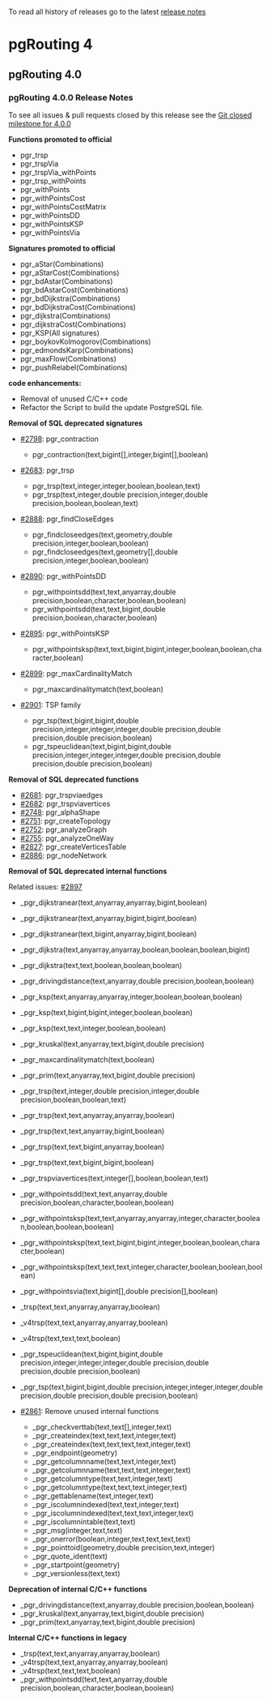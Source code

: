 To read all history of releases go to the latest [release notes](https://docs.pgrouting.org/latest/en/release_notes.html)

# pgRouting 4


## pgRouting 4.0



### pgRouting 4.0.0 Release Notes

To see all issues & pull requests closed by this release see the [Git closed
milestone for 4.0.0
](https://github.com/pgRouting/pgrouting/issues?utf8=%E2%9C%93&q=milestone%3A%22Release%204.0.0%22)

**Functions promoted to official**

* pgr_trsp
* pgr_trspVia
* pgr_trspVia_withPoints
* pgr_trsp_withPoints
* pgr_withPoints
* pgr_withPointsCost
* pgr_withPointsCostMatrix
* pgr_withPointsDD
* pgr_withPointsKSP
* pgr_withPointsVia

**Signatures promoted to official**

* pgr_aStar(Combinations)
* pgr_aStarCost(Combinations)
* pgr_bdAstar(Combinations)
* pgr_bdAstarCost(Combinations)
* pgr_bdDijkstra(Combinations)
* pgr_bdDijkstraCost(Combinations)
* pgr_dijkstra(Combinations)
* pgr_dijkstraCost(Combinations)
* pgr_KSP(All signatures)
* pgr_boykovKolmogorov(Combinations)
* pgr_edmondsKarp(Combinations)
* pgr_maxFlow(Combinations)
* pgr_pushRelabel(Combinations)

**code enhancements:**

* Removal of unused C/C++ code
* Refactor the Script to build the update PostgreSQL file.

**Removal of SQL deprecated signatures**

* [#2798](https://github.com/pgRouting/pgrouting/issues/2798):
  pgr_contraction

  * pgr_contraction(text,bigint[],integer,bigint[],boolean)

* [#2683](https://github.com/pgRouting/pgrouting/issues/2683): pgr_trsp

  * pgr_trsp(text,integer,integer,boolean,boolean,text)
  * pgr_trsp(text,integer,double precision,integer,double precision,boolean,boolean,text)

* [#2888](https://github.com/pgRouting/pgrouting/issues/2888):
  pgr_findCloseEdges

  * pgr_findcloseedges(text,geometry,double precision,integer,boolean,boolean)
  * pgr_findcloseedges(text,geometry[],double precision,integer,boolean,boolean)

* [#2890](https://github.com/pgRouting/pgrouting/issues/2890):
  pgr_withPointsDD

  * pgr_withpointsdd(text,text,anyarray,double precision,boolean,character,boolean,boolean)
  * pgr_withpointsdd(text,text,bigint,double precision,boolean,character,boolean)

* [#2895](https://github.com/pgRouting/pgrouting/issues/2895):
  pgr_withPointsKSP

  * pgr_withpointsksp(text,text,bigint,bigint,integer,boolean,boolean,character,boolean)

* [#2899](https://github.com/pgRouting/pgrouting/issues/2899):
  pgr_maxCardinalityMatch

  * pgr_maxcardinalitymatch(text,boolean)

* [#2901](https://github.com/pgRouting/pgrouting/issues/2901): TSP family

  * pgr_tsp(text,bigint,bigint,double precision,integer,integer,integer,double precision,double precision,double precision,boolean)
  * pgr_tspeuclidean(text,bigint,bigint,double precision,integer,integer,integer,double precision,double precision,double precision,boolean)

**Removal of SQL deprecated functions**

* [#2681](https://github.com/pgRouting/pgrouting/issues/2681):
  pgr_trspviaedges
* [#2682](https://github.com/pgRouting/pgrouting/issues/2682):
  pgr_trspviavertices
* [#2748](https://github.com/pgRouting/pgrouting/issues/2748):
  pgr_alphaShape
* [#2751](https://github.com/pgRouting/pgrouting/issues/2851):
  pgr_createTopology
* [#2752](https://github.com/pgRouting/pgrouting/issues/2752):
  pgr_analyzeGraph
* [#2755](https://github.com/pgRouting/pgrouting/issues/2755):
  pgr_analyzeOneWay
* [#2827](https://github.com/pgRouting/pgrouting/issues/2827):
  pgr_createVerticesTable
* [#2886](https://github.com/pgRouting/pgrouting/issues/2886):
  pgr_nodeNetwork

**Removal of SQL deprecated internal functions**

Related issues: [#2897](https://github.com/pgRouting/pgrouting/issues/2897)

* _pgr_dijkstranear(text,anyarray,anyarray,bigint,boolean)
* _pgr_dijkstranear(text,anyarray,bigint,bigint,boolean)
* _pgr_dijkstranear(text,bigint,anyarray,bigint,boolean)
* _pgr_dijkstra(text,anyarray,anyarray,boolean,boolean,boolean,bigint)
* _pgr_dijkstra(text,text,boolean,boolean,boolean)
* _pgr_drivingdistance(text,anyarray,double precision,boolean,boolean)
* _pgr_ksp(text,anyarray,anyarray,integer,boolean,boolean,boolean)
* _pgr_ksp(text,bigint,bigint,integer,boolean,boolean)
* _pgr_ksp(text,text,integer,boolean,boolean)
* _pgr_kruskal(text,anyarray,text,bigint,double precision)
* _pgr_maxcardinalitymatch(text,boolean)
* _pgr_prim(text,anyarray,text,bigint,double precision)
* _pgr_trsp(text,integer,double precision,integer,double precision,boolean,boolean,text)
* _pgr_trsp(text,text,anyarray,anyarray,boolean)
* _pgr_trsp(text,text,anyarray,bigint,boolean)
* _pgr_trsp(text,text,bigint,anyarray,boolean)
* _pgr_trsp(text,text,bigint,bigint,boolean)
* _pgr_trspviavertices(text,integer[],boolean,boolean,text)
* _pgr_withpointsdd(text,text,anyarray,double precision,boolean,character,boolean,boolean)
* _pgr_withpointsksp(text,text,anyarray,anyarray,integer,character,boolean,boolean,boolean,boolean)
* _pgr_withpointsksp(text,text,bigint,bigint,integer,boolean,boolean,character,boolean)
* _pgr_withpointsksp(text,text,text,integer,character,boolean,boolean,boolean)
* _pgr_withpointsvia(text,bigint[],double precision[],boolean)
* _trsp(text,text,anyarray,anyarray,boolean)
* _v4trsp(text,text,anyarray,anyarray,boolean)
* _v4trsp(text,text,text,boolean)
* _pgr_tspeuclidean(text,bigint,bigint,double precision,integer,integer,integer,double precision,double precision,double precision,boolean)
* _pgr_tsp(text,bigint,bigint,double precision,integer,integer,integer,double precision,double precision,double precision,boolean)


* [#2861](https://github.com/pgRouting/pgrouting/issues/2861):
  Remove unused internal functions

  - _pgr_checkverttab(text,text[],integer,text)
  - _pgr_createindex(text,text,text,integer,text)
  - _pgr_createindex(text,text,text,text,integer,text)
  - _pgr_endpoint(geometry)
  - _pgr_getcolumnname(text,text,integer,text)
  - _pgr_getcolumnname(text,text,text,integer,text)
  - _pgr_getcolumntype(text,text,integer,text)
  - _pgr_getcolumntype(text,text,text,integer,text)
  - _pgr_gettablename(text,integer,text)
  - _pgr_iscolumnindexed(text,text,integer,text)
  - _pgr_iscolumnindexed(text,text,text,integer,text)
  - _pgr_iscolumnintable(text,text)
  - _pgr_msg(integer,text,text)
  - _pgr_onerror(boolean,integer,text,text,text,text)
  - _pgr_pointtoid(geometry,double precision,text,integer)
  - _pgr_quote_ident(text)
  - _pgr_startpoint(geometry)
  - _pgr_versionless(text,text)


**Deprecation of internal C/C++ functions**

* _pgr_drivingdistance(text,anyarray,double precision,boolean,boolean)
* _pgr_kruskal(text,anyarray,text,bigint,double precision)
* _pgr_prim(text,anyarray,text,bigint,double precision)

**Internal C/C++ functions in legacy**

* _trsp(text,text,anyarray,anyarray,boolean)
* _v4trsp(text,text,anyarray,anyarray,boolean)
* _v4trsp(text,text,text,boolean)
* _pgr_withpointsdd(text,text,anyarray,double precision,boolean,character,boolean,boolean)

</details>
